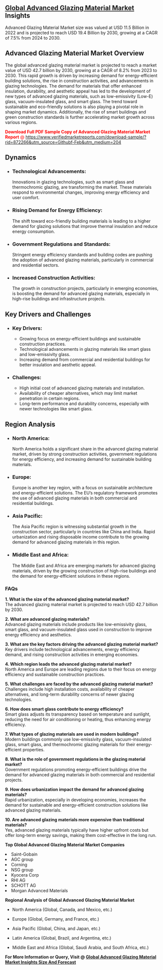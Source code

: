 <h2><a href="https://www.verifiedmarketreports.com/download-sample/?rid=872266&amp;utm_source=Githubf&amp;utm_medium=204" target="_blank">Global Advanced Glazing Material Market</a> Insights</h2><p>Advanced Glazing Material Market size was valued at USD 11.5 Billion in 2022 and is projected to reach USD 19.4 Billion by 2030, growing at a CAGR of 7.5% from 2024 to 2030.</p><p> <h2>Advanced Glazing Material Market Overview</h2> <p>The global advanced glazing material market is projected to reach a market value of USD 42.7 billion by 2030, growing at a CAGR of 8.2% from 2023 to 2030. This rapid growth is driven by increasing demand for energy-efficient building solutions, the rise in construction activities, and advancements in glazing technologies. The demand for materials that offer enhanced insulation, durability, and aesthetic appeal has led to the development of new types of advanced glazing materials, such as low-emissivity (Low-E) glass, vacuum-insulated glass, and smart glass. The trend toward sustainable and eco-friendly solutions is also playing a pivotal role in shaping market dynamics. Additionally, the rise of smart buildings and green construction standards is further accelerating market growth across various regions. <p><span class=""><span style="color: #ff0000;"><strong>Download Full PDF Sample Copy of Advanced Glazing Material Market Report</strong> @ </span><a href="https://www.verifiedmarketreports.com/download-sample/?rid=872266&amp;utm_source=Githubf-Feb&amp;utm_medium=204" target="_blank">https://www.verifiedmarketreports.com/download-sample/?rid=872266&amp;utm_source=Githubf-Feb&amp;utm_medium=204</a></span></p></p> <h2>Dynamics</h2> <ul> <li><h3>Technological Advancements:</h3> Innovations in glazing technologies, such as smart glass and thermochromic glazing, are transforming the market. These materials respond to environmental changes, improving energy efficiency and user comfort.</li> <li><h3>Rising Demand for Energy Efficiency:</h3> The shift toward eco-friendly building materials is leading to a higher demand for glazing solutions that improve thermal insulation and reduce energy consumption.</li> <li><h3>Government Regulations and Standards:</h3> Stringent energy efficiency standards and building codes are pushing the adoption of advanced glazing materials, particularly in commercial and residential sectors.</li> <li><h3>Increased Construction Activities:</h3> The growth in construction projects, particularly in emerging economies, is boosting the demand for advanced glazing materials, especially in high-rise buildings and infrastructure projects.</li> </ul> <h2>Key Drivers and Challenges</h2> <ul> <li><h3>Key Drivers:</h3> <ul> <li>Growing focus on energy-efficient buildings and sustainable construction practices.</li> <li>Technological advancements in glazing materials like smart glass and low-emissivity glass.</li> <li>Increasing demand from commercial and residential buildings for better insulation and aesthetic appeal.</li> </ul> </li> <li><h3>Challenges:</h3> <ul> <li>High initial cost of advanced glazing materials and installation.</li> <li>Availability of cheaper alternatives, which may limit market penetration in certain regions.</li> <li>Long-term performance and durability concerns, especially with newer technologies like smart glass.</li> </ul> </li> </ul> <h2>Region Analysis</h2> <ul> <li><h3>North America:</h3> North America holds a significant share in the advanced glazing material market, driven by strong construction activities, government regulations for energy efficiency, and increasing demand for sustainable building materials.</li> <li><h3>Europe:</h3> Europe is another key region, with a focus on sustainable architecture and energy-efficient solutions. The EU’s regulatory framework promotes the use of advanced glazing materials in both commercial and residential buildings.</li> <li><h3>Asia Pacific:</h3> The Asia Pacific region is witnessing substantial growth in the construction sector, particularly in countries like China and India. Rapid urbanization and rising disposable income contribute to the growing demand for advanced glazing materials in this region.</li> <li><h3>Middle East and Africa:</h3> The Middle East and Africa are emerging markets for advanced glazing materials, driven by the growing construction of high-rise buildings and the demand for energy-efficient solutions in these regions.</li> </ul> <h3>FAQs</h3> <p><strong>1. What is the size of the advanced glazing material market?</strong><br> The advanced glazing material market is projected to reach USD 42.7 billion by 2030.</p> <p><strong>2. What are advanced glazing materials?</strong><br> Advanced glazing materials include products like low-emissivity glass, smart glass, and vacuum-insulated glass used in construction to improve energy efficiency and aesthetics.</p> <p><strong>3. What are the key factors driving the advanced glazing material market?</strong><br> Key drivers include technological advancements, energy efficiency demand, and rising construction activities in emerging economies.</p> <p><strong>4. Which region leads the advanced glazing material market?</strong><br> North America and Europe are leading regions due to their focus on energy efficiency and sustainable construction practices.</p> <p><strong>5. What challenges are faced by the advanced glazing material market?</strong><br> Challenges include high installation costs, availability of cheaper alternatives, and long-term durability concerns of newer glazing technologies.</p> <p><strong>6. How does smart glass contribute to energy efficiency?</strong><br> Smart glass adjusts its transparency based on temperature and sunlight, reducing the need for air conditioning or heating, thus enhancing energy efficiency.</p> <p><strong>7. What types of glazing materials are used in modern buildings?</strong><br> Modern buildings commonly use low-emissivity glass, vacuum-insulated glass, smart glass, and thermochromic glazing materials for their energy-efficient properties.</p> <p><strong>8. What is the role of government regulations in the glazing material market?</strong><br> Government regulations promoting energy-efficient buildings drive the demand for advanced glazing materials in both commercial and residential projects.</p> <p><strong>9. How does urbanization impact the demand for advanced glazing materials?</strong><br> Rapid urbanization, especially in developing economies, increases the demand for sustainable and energy-efficient construction solutions like advanced glazing materials.</p> <p><strong>10. Are advanced glazing materials more expensive than traditional materials?</strong><br> Yes, advanced glazing materials typically have higher upfront costs but offer long-term energy savings, making them cost-effective in the long run.</p> </p><p><strong>Top Global Advanced Glazing Material Market Companies</strong></p><div data-test-id=""><p><li>Saint-Gobain</li><li> AGC group</li><li> Corning</li><li> NSG group</li><li> Kyocera Corp</li><li> RHI AG</li><li> SCHOTT AG</li><li> Morgan Advanced Materials</li></p><div><strong>Regional Analysis of&nbsp;Global Advanced Glazing Material Market</strong></div><ul><li dir="ltr"><p dir="ltr">North America&nbsp;(Global, Canada, and Mexico, etc.)</p></li><li dir="ltr"><p dir="ltr">Europe (Global, Germany, and France, etc.)</p></li><li dir="ltr"><p dir="ltr">Asia Pacific&nbsp;(Global, China, and Japan, etc.)</p></li><li dir="ltr"><p dir="ltr">Latin America&nbsp;(Global, Brazil, and Argentina, etc.)</p></li><li dir="ltr">Middle East and Africa&nbsp;(Global, Saudi Arabia, and South Africa, etc.)</li></ul><p><strong>For More Information or Query, Visit @&nbsp;</strong><strong><a href="https://www.verifiedmarketreports.com/product/advanced-glazing-material-market/?utm_source=Githubf&amp;utm_medium=204" target="_blank">Global Advanced Glazing Material Market Insights Size And Forecast</a></strong></p></div>
